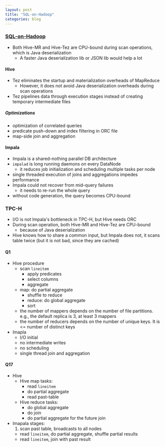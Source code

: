 ```yaml
---
layout: post
title: "SQL-on-Hadoop"
categories: blog
---
```


### [SQL-on-Hadoop](http://www.slideshare.net/abadid/sqlonhadoop-tutorial)
* Both Hive-MR and Hive-Tez are CPU-bound during scan operations, which is Java deserialization
    * A faster Java deserialization lib or JSON lib would help a lot
#### Hive
* Tez eliminates the startup and materialization overheads of MapReduce
    * However, it does not avoid Java deserialization overheads during scan operations
* Tez pipelines data through execution stages instead of creating temporary intermediate files

##### Optimizations
* optimization of correlated queries
* predicate push-down and index filtering in ORC file
* map-side join and aggregation

#### Impala
* Impala is a shared-nothing parallel DB architecture
* `impalad` is long running daemons on every DataNode
    * it reduces job initialization and scheduling multiple tasks per node
* single threaded execution of joins and aggregations impedes performance
* Impala could not recover from mid-query failures
    * it needs to re-run the whole query
* without code generation, the query becomes CPU-bound

### TPC-H
* I/O is not Impala's bottleneck in TPC-H, but Hive needs ORC
* During scan operation, both Hive-MR and Hive-Tez are CPU-bound
    * because of Java deserialization
* Hive knows how to share a common input, but Impala does not, it scans table twice (but it is not bad, since they are cached)

#### Q1
* Hive procedure
    * scan `lineitem`
        - apply predicates
        - select columns
        - aggregate
    * map: do partial aggregate
        - shuffle to reduce
        - reduce: do global aggregate
        - sort
    * the number of mappers depends on the number of file partitions. e.g., the default replica is 3, at least 3 mappers
    * the number of reducers depends on the number of unique keys. It is <= number of distinct keys
* Imapla
    * I/O initial
    * no intermediate writes
    * no scheduling
    * single thread join and aggregation

#### Q17
* Hive
    * Hive map tasks:
        * read `lineitem`
        * do partial aggregate
        * read past-table
    * Hive reduce tasks:
        * do global aggregate
        * do join
        * do partial aggregate for the future join
* Imapala stages:
    1. scan past table, broadcasts to all nodes
    - read `lineitem`, do partial aggregate, shuffle partial results
    - read `lineitem`, join with past result
